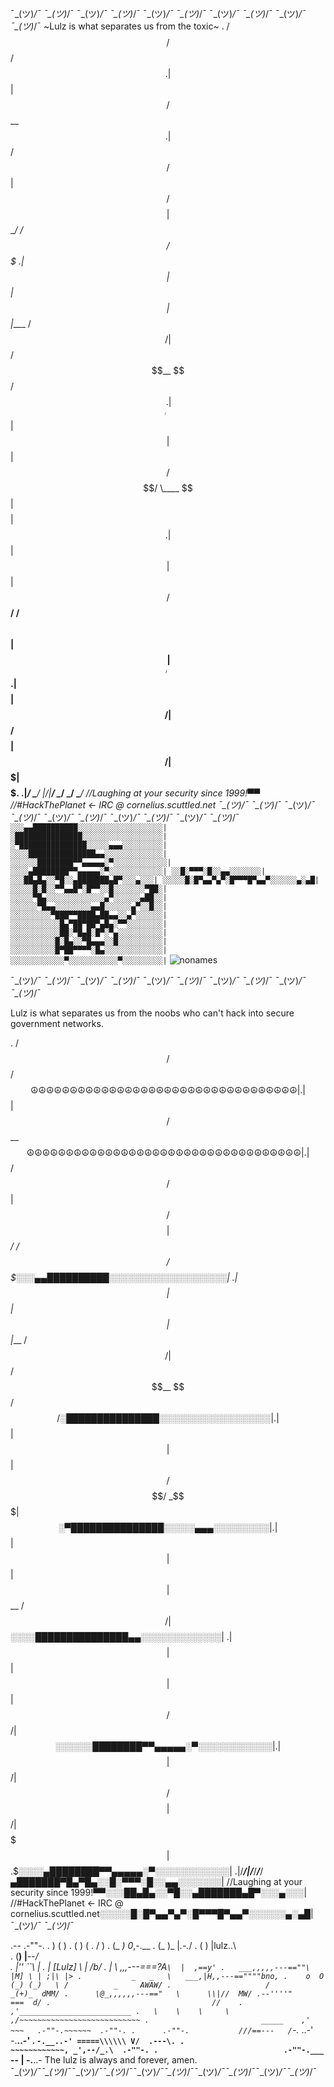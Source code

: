 ¯\_(ツ)_/¯ ¯\_(ツ)_/¯ ¯\_(ツ)_/¯ ¯\_(ツ)_/¯ ¯\_(ツ)_/¯ ¯\_(ツ)_/¯ ¯\_(ツ)_/¯ ¯\_(ツ)_/¯ ¯\_(ツ)_/¯ ¯\_(ツ)_/¯ 
~Lulz is what separates us from the toxic~
. /$$                 /$$            /$$$$$$
.| $$                | $$           /$$__  $$
.| $$       /$$   /$$| $$ /$$$$$$$$| $$  \__/  /$$$$$$   /$$$$$$$
.| $$      | $$  | $$| $$|____ /$$/|  $$$$$$  /$$__  $$ /$$_____/
.| $$      | $$  | $$| $$   /$$$$/  \____  $$| $$$$$$$$| $$
.| $$      | $$  | $$| $$  /$$__/   /$$  \ $$| $$_____/| $$
.| $$$$$$$$|  $$$$$$/| $$ /$$$$$$$$|  $$$$$$/|  $$$$$$$|  $$$$$$.$
.|________/ \______/ |__/|________/ \______/  \_______/ \_______/
//Laughing at your security since 1999!▀▀
//#HackThePlanet <- IRC @ cornelius.scuttled.net
¯\_(ツ)_/¯ ¯\_(ツ)_/¯ ¯\_(ツ)_/¯ ¯\_(ツ)_/¯ ¯\_(ツ)_/¯ ¯\_(ツ)_/¯ ¯\_(ツ)_/¯ ¯\_(ツ)_/¯ ¯\_(ツ)_/¯ ¯\_(ツ)_/¯ 
`
░░░▄▄██████████░░░░░░░░░░░░░░░░░░░| 
░███████████████░░░░░░░░░░░░░░░░░░|
░▀███████████████░░░░░▄▄▄░░░░░░░░░|
░░░░███████████████▄▄░░░░░░░░░░░░░|
░░░░░░████████▀▀▄▄▄▄▄░▀░░░░░░░░░░░░|
░░░░▄████████▀▀▄▄▄▄▄░▀░░░░░░░░░░░░|
░░█░▀▀▀░█░░▄▄░░░░░░░|
░░░██▄█▄░░▀█░░▄███████▄█▀░░░▄░░░|
░░░░░█░█▀▄▄▀▄▀░█▀▀▀█▀▄▄▀░░░░░░▄░▄█|
░░░░░█░█░░▀▀▄▄█▀░█▀▀░░█░░░░░░░▀██░|
░░░░░▀█▄░░░░░░░░░░░░░▄▀░░░░░░▄██░░|
░░░░░░▀█▄▄░░░░░░░░▄▄█░░░░░░▄▀░░█░░|
░░░░░░░░░▀███▀▀████▄██▄▄░░▄▀░░░░░░|
░░░░░░░░░░░█▄▀██▀██▀▄█▄░▀▀░░░░░░░░|
░░░░░░░░░░░██░▀█▄█░█▀░▀▄░░░░░░░░░░|
░░░░░░░░░░█░█▄░░▀█▄▄▄░░█░░░░░░░░░░|
░░░░░░░░░░█▀██▀▀▀▀░█▄░░░░░░░░░░░░░|
░░░░░░░░░░░░▀░░░░░░░░░░░▀░░░░░░░░░|
`
![nonames](https://user-images.githubusercontent.com/1758914/214786559-11078616-a57f-42f2-a6e3-246d7e7deb6b.gif)

¯\_(ツ)_/¯ ¯\_(ツ)_/¯ ¯\_(ツ)_/¯ ¯\_(ツ)_/¯ ¯\_(ツ)_/¯ ¯\_(ツ)_/¯ ¯\_(ツ)_/¯ ¯\_(ツ)_/¯ ¯\_(ツ)_/¯ ¯\_(ツ)_/¯ 

Lulz is what separates us from the noobs who can't hack into secure government networks. 

. /$$ /$$ /$$$$$$☮☮☮☮☮☮☮☮☮☮☮☮☮☮☮☮☮☮☮☮☮☮☮☮☮☮☮☮☮☮☮☮☮☮|
.| $$ | $$ /$$__ $$☮☮☮☮☮☮☮☮☮☮☮☮☮☮☮☮☮☮☮☮☮☮☮☮☮☮☮☮☮☮☮☮☮☮☮|
.| $$ /$$ /$$| $$ /$$$$$$$$| $$ _/ /$$$$$$ /$$$$$$$░░░▄▄██████████░░░░░░░░░░░░░░░░░░░| 
.| $$ | $$ | $$| $$|___ /$$/| $$$$$$ /$$__ $$ /$$/░███████████████░░░░░░░░░░░░░░░░░░|
.| $$ | $$ | $$| $$ /$$$$/ _$$$$$$$| $$ ░▀███████████████░░░░░▄▄▄░░░░░░░░░|
.| $$ | $$ | $$| $$| $$__ /$$/| $$ ░░░░███████████████▄▄░░░░░░░░░░░░░|
.| $$ | $$ | $$| $$| $$ /$$/| $$ ░░░░░░████████▀▀▄▄▄▄▄░▀░░░░░░░░░░░░|
.| $$$$$$$$| $$$$$$/| $$ /$$$$$$$$| $$$$$$/| $$$$$$$| $$$$$$.$░░░░▄████████▀▀▄▄▄▄▄░▀░░░░░░░░░░░░|
.|/_____/|/_____/_____/_____/▄███████▀█▄▀█▄░░█░▀▀▀░█░░▄▄░░░░░░░|
//Laughing at your security since 1999!▀▀░░░██▄█▄░░▀█░░▄███████▄█▀░░░▄░░░|
//#HackThePlanet <- IRC @ cornelius.scuttled.net░░░░░█░█▀▄▄▀▄▀░█▀▀▀█▀▄▄▀░░░░░░▄░▄█|
¯\_(ツ)_/¯ ¯\_(ツ)_/¯


.--    .-""-.
.   ) (     )
.  (   )   (
.     /     )
.    (_    _)                     0_,-.__
.      (_  )_                     |_.-._/
.       (    )                    |lulz..\    
.        (__)                     |__--_/          
.     |''   ``\                   |
.     | [Lulz] \                  |      /b/
.     |         \  ,,,---===?A`\  |  ,==y'
.   ___,,,,,---==""\        |M] \ | ;|\ |>
.           _   _   \   ___,|H,,---==""""bno,
.    o  O  (_) (_)   \ /          _     AWAW/
.                     /         _(+)_  dMM/
.      \@_,,,,,,---=="   \      \\|//  MW/
.--''''"                         ===  d/
.                                    //   
.                                    ,'_________________________
.   \    \    \     \               ,/~~~~~~~~~~~~~~~~~~~~~~~~~~~
.                         _____    ,'  ~~~   .-""-.~~~~~~  .-""-.
.      .-""-.           ///==---   /`-._ ..-'      -.__..-'
.            `-.__..-' =====\\\\\\ V/  .---\.
.                     ~~~~~~~~~~~~, _',--/_.\  .-""-.
.                            .-""-.___` --  \|         -.__..- The lulz is always and forever, amen.  
¯\_(ツ)_/¯¯\_(ツ)_/¯¯\_(ツ)_/¯¯\_(ツ)_/¯¯\_(ツ)_/¯¯\_(ツ)_/¯¯\_(ツ)_/¯¯\_(ツ)_/¯¯\_(ツ)_/¯¯\_(ツ)_/¯
